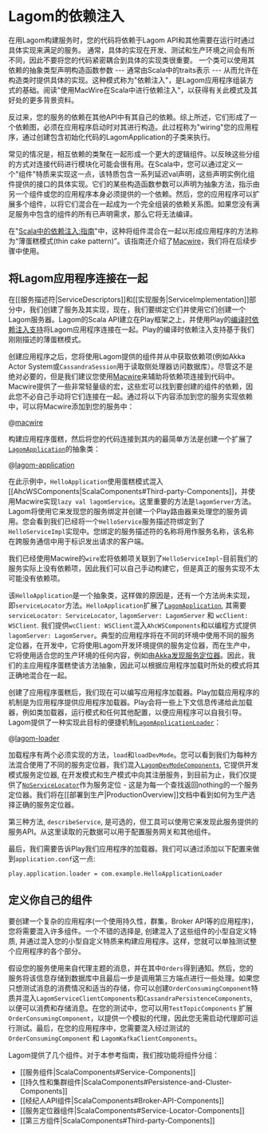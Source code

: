 # Lagom的依赖注入

在用Lagom构建服务时，您的代码将依赖于Lagom API和其他需要在运行时通过具体实现来满足的服务。
通常，具体的实现在开发、测试和生产环境之间会有所不同，因此不要将您的代码紧密耦合到具体的实现类很重要。
一个类可以使用其依赖的抽象类型声明构造函数参数 --- 通常由Scala中的traits表示 --- 从而允许在构造类时提供具体的实现。这种模式称为"依赖注入"，是Lagom应用程序组装方式的基础。阅读"使用MacWire在Scala中进行依赖注入"，以获得有关此模式及其好处的更多背景资料。

反过来，您的服务的依赖在其他API中有其自己的依赖。综上所述，它们形成了一个依赖图，必须在应用程序启动时对其进行构造。此过程称为"wiring"您的应用程序，通过创建包含初始化代码的LagomApplication的子类来执行。

常见的情况是，相互依赖的类聚在一起形成一个更大的逻辑组件。以反映这些分组的方式对连接代码进行模块化可能会很有用。在Scala中，您可以通过定义一个"组件"特质来实现这一点，该特质包含一系列延迟val声明，这些声明实例化组件提供的接口的具体实现。它们的某些构造函数参数可以声明为抽象方法，指示由另一个组件或您的应用程序本身必须提供的一个依赖。然后，您的应用程序可以扩展多个组件，以将它们混合在一起成为一个完全组装的依赖关系图。如果您没有满足服务中包含的组件的所有已声明需求，那么它将无法编译。

在"[Scala中的依赖注入:指南](https://di-in-scala.github.io/#modules)"中，这种将组件混合在一起以形成应用程序的方法称为“薄蛋糕模式(thin cake pattern)”。该指南还介绍了[Macwire](https://di-in-scala.github.io/#macwire)，我们将在后续步骤中使用。

## 将Lagom应用程序连接在一起

在[[服务描述符|ServiceDescriptors]]和[[实现服务|ServiceImplementation]]部分中，我们创建了服务及其实现，现在，我们要绑定它们并使用它们创建一个Lagom服务器。Lagom的Scala API建立在Play框架之上，并使用Play的[编译时依赖注入支持](https://www.playframework.com/documentation/2.6.x/ScalaCompileTimeDependencyInjection)将Lagom应用程序连接在一起。Play的编译时依赖注入支持基于我们刚刚描述的薄蛋糕模式。

创建应用程序之后，您将使用Lagom提供的组件并从中获取依赖项(例如Akka Actor System或`CassandraSession`用于读取侧处理器访问数据库）。尽管这不是绝对必要的，但是我们建议您使用[Macwire](https://github.com/adamw/macwire)来辅助将依赖项连接到代码中。Macwire提供了一些非常轻量级的宏，这些宏可以找到要创建的组件的依赖，因此您不必自己手动将它们连接在一起。通过将以下内容添加到您的服务实现依赖中，可以将Macwire添加到您的服务中：

@[macwire](code/macwire.sbt)

构建应用程序蛋糕，然后将您的代码连接到其内的最简单方法是创建一个扩展了[`LagomApplication`](api/com/lightbend/lagom/scaladsl/server/LagomApplication.html)的抽象类：

@[lagom-application](code/ServiceImplementation.scala)

在此示例中，`HelloApplication`使用蛋糕模式混入[[AhcWSComponents|ScalaComponents#Third-party-Components]]，并使用Macwire实现`lazy val lagomService`。这里重要的方法是`lagomServer`方法。Lagom将使用它来发现您的服务绑定并创建一个Play路由器来处理您的服务调用。您会看到我们已经将一个`HelloService`服务描述符绑定到了`HelloServiceImpl`实现中。您绑定的服务描述符的名称将用作服务名称，该名称在跨服务通信中用于标识发出请求的客户端。

我们已经使用Macwire的`wire`宏将依赖项关联到了`HelloServiceImpl`-目前我们的服务实际上没有依赖项，因此我们可以自己手动构建它，但是真正的服务实现不太可能没有依赖项。

该`HelloApplication`是一个抽象类，这样做的原因是，还有一个方法尚未实现，即`serviceLocator`方法。`HelloApplication`扩展了[`LagomApplication`](api/com/lightbend/lagom/scaladsl/server/LagomApplication.html), 其需要`serviceLocator: ServiceLocator`, `lagomServer: LagomServer` 和 `wcClient: WSClient`. 我们提供`wcClient: WSClient`混入`AhcWSComponents`和以编程方式提供 `lagomServer: LagomServer`。典型的应用程序将在不同的环境中使用不同的服务定位器，在开发中，它将使用Lagom开发环境提供的服务定位器，而在生产中，它将使用适合您的生产环境的任何内容，例如由[Akka发现服务定位器](https://github.com/lagom/lagom-akka-discovery-service-locator)。因此，我们的主应用程序蛋糕使该方法抽象，因此可以根据应用程序加载时所处的模式将其正确地混合在一起。

创建了应用程序蛋糕后，我们现在可以编写应用程序加载器。Play加载应用程序的机制是为应用程序提供应用程序加载器。Play会将一些上下文信息传递给此加载器，例如类加载器，运行模式和任何其他配置，以便应用程序可以自我引导。Lagom提供了一种实现此目标的便捷机制[`LagomApplicationLoader`](api/com/lightbend/lagom/scaladsl/server/LagomApplicationLoader.html)：

@[lagom-loader](code/ServiceImplementation.scala)

加载程序有两个必须实现的方法，`load`和`loadDevMode`。您可以看到我们为每种方法混合使用了不同的服务定位器，我们混入[`LagomDevModeComponents`](api/com/lightbend/lagom/scaladsl/devmode/LagomDevModeComponents.html), 它提供开发模式服务定位器, 在开发模式和生产模式中向其注册服务，到目前为止，我们仅提供了[`NoServiceLocator`](api/com/lightbend/lagom/scaladsl/api/ServiceLocator$$NoServiceLocator$.html)作为服务定位 - 这是为每一个查找返回nothing的一个服务定位器。我们将在[[部署到生产|ProductionOverview]]文档中看到如何为生产选择正确的服务定位器。

第三种方法, `describeService`, 是可选的，但工具可以使用它来发现此服务提供的服务API。从这里读取的元数据可以用于配置服务网关和其他组件。

最后，我们需要告诉Play我们应用程序的加载器。我们可以通过添加以下配置来做到`application.conf`这一点:

    play.application.loader = com.example.HelloApplicationLoader


## 定义你自己的组件

要创建一个复杂的应用程序(一个使用持久性，群集，Broker API等的应用程序)，您将需要混入许多组件。一个不错的选择是, 创建混入了这些组件的小型自定义特质, 并通过混入您的小型自定义特质来构建应用程序。这样，您就可以单独测试整个应用程序的各个部分。

假设您的服务使用来自代理主题的消息，并在其中`Orders`得到通知。然后，您的服务将该信息存储到数据库中且最后一步是调用第三方端点进行一些处理。如果您只想测试消息的消费情况和适当的存储，你可以创建`OrderConsumingComponent`特质并混入`LagomServiceClientComponents`和`CassandraPersistenceComponents`, 以便可以消费和存储消息。在您的测试中，您可以用`TestTopicComponents` 扩展 `OrderConsumingComponent`，以提供一个模拟的代理，因此您无需启动代理即可运行测试。最后，在您的应用程序中，您需要混入经过测试的`OrderConsumingComponent` 和 `LagomKafkaClientComponents`。

Lagom提供了几个组件。对于本参考指南，我们按功能将组件分组：

 * [[服务组件|ScalaComponents#Service-Components]]
 * [[持久性和集群组件|ScalaComponents#Persistence-and-Cluster-Components]]
 * [[经纪人API组件|ScalaComponents#Broker-API-Components]]
 * [[服务定位器组件|ScalaComponents#Service-Locator-Components]]
 * [[第三方组件|ScalaComponents#Third-party-Components]]
